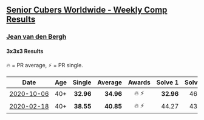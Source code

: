 <style>table {white-space: nowrap;}</style>

## [Senior Cubers Worldwide - Weekly Comp Results](/scw-comp/results/)
### [Jean van den Bergh](README.md)
#### 3x3x3 Results

<span style="white-space: nowrap;">🔥 = PR average</span>, <span style="white-space: nowrap;">⚡ = PR single</span>.

| Date | Age | Single | Average | Awards | Solve 1 | Solve 2 | Solve 3 | Solve 4 | Solve 5 | Video |
| :--: | :--: | --: | --: | :--: | --: | --: | --: | --: | --: | :-- |
| [2020-10-06](../../results/2020-10-06/333.md) | 40+ | **32.96** | **34.96** | 🔥 ⚡ | **32.96** | 46.50 | 36.82 | 33.94 | 34.12 | [Desktop](https://www.facebook.com/events/2645965315652815/permalink/2650041765245170) / [Mobile](https://m.facebook.com/events/2645965315652815?view=permalink&id=2650041765245170) |
| [2020-02-18](../../results/2020-02-18/333.md) | 40+ | **38.55** | **40.85** | 🔥 ⚡ | 44.27 | 43.17 | **38.55** | 39.23 | 40.14 | [Desktop](https://www.facebook.com/events/2558750947697073/permalink/2564174693821365) / [Mobile](https://m.facebook.com/events/2558750947697073?view=permalink&id=2564174693821365) |


<!-- Global site tag (gtag.js) - Google Analytics -->
<script async src="https://www.googletagmanager.com/gtag/js?id=UA-86348435-3"></script>
<script>window.dataLayer = window.dataLayer || []; function gtag() {dataLayer.push(arguments);} gtag('js', new Date()); gtag('config', 'UA-86348435-3');</script>
